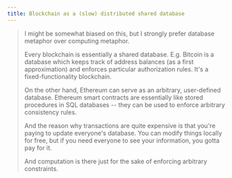 ```yaml
---
title: Blockchain as a (slow) distributed shared database
---
```


  > I might be somewhat biased on this, but I strongly prefer database metaphor over computing metaphor.
  > 
  > Every blockchain is essentially a shared database. E.g. Bitcoin is a database which keeps track of address balances (as a first approximation) and enforces particular authorization rules. It's a fixed-functionality blockchain.
  > 
  > On the other hand, Ethereum can serve as an arbitrary, user-defined database. Ethereum smart contracts are essentially like stored procedures in SQL databases -- they can be used to enforce arbitrary consistency rules.
  > 
  > And the reason why transactions are quite expensive is that you're paying to update everyone's database. You can modify things locally for free, but if you need everyone to see your information, you gotta pay for it.
  > 
  > And computation is there just for the sake of enforcing arbitrary constraints.